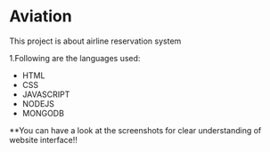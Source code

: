 # Aviation
<p>This project is about airline reservation system</p>
<p>1.Following are the languages used:</p>
 <ul>
 <li>HTML</li>
 <li>CSS</li>
 <li>JAVASCRIPT</li>
 <li>NODEJS</li>
 <li>MONGODB</li>
 </ul>
**You can have a look at the screenshots for clear understanding of website interface!!
